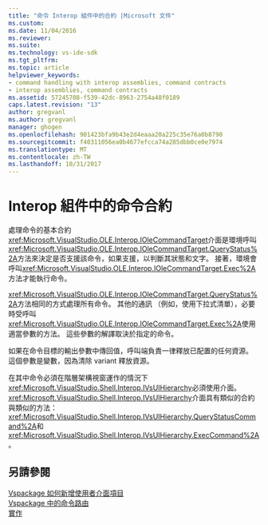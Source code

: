 ```yaml
---
title: "命令 Interop 組件中的合約 |Microsoft 文件"
ms.custom: 
ms.date: 11/04/2016
ms.reviewer: 
ms.suite: 
ms.technology: vs-ide-sdk
ms.tgt_pltfrm: 
ms.topic: article
helpviewer_keywords:
- command handling with interop assemblies, command contracts
- interop assemblies, command contracts
ms.assetid: 57245708-f539-42dc-8963-2754a48f0189
caps.latest.revision: "13"
author: gregvanl
ms.author: gregvanl
manager: ghogen
ms.openlocfilehash: 901423bfa9b43e2d4eaaa20a225c35e76a0b8790
ms.sourcegitcommit: f40311056ea0b4677efcca74a285dbb0ce0e7974
ms.translationtype: MT
ms.contentlocale: zh-TW
ms.lasthandoff: 10/31/2017
---
```

# <a name="command-contracts-in-interop-assemblies"></a>Interop 組件中的命令合約
處理命令的基本合約<xref:Microsoft.VisualStudio.OLE.Interop.IOleCommandTarget>介面是環境呼叫<xref:Microsoft.VisualStudio.OLE.Interop.IOleCommandTarget.QueryStatus%2A>方法來決定是否支援該命令，如果支援，以判斷其狀態和文字。 接著，環境會呼叫<xref:Microsoft.VisualStudio.OLE.Interop.IOleCommandTarget.Exec%2A>方法才能執行命令。  
  
 <xref:Microsoft.VisualStudio.OLE.Interop.IOleCommandTarget.QueryStatus%2A>方法相同的方式處理所有命令。 其他的通訊 （例如，使用下拉式清單），必要時受呼叫<xref:Microsoft.VisualStudio.OLE.Interop.IOleCommandTarget.Exec%2A>使用適當參數的方法。 這些參數的解譯取決於指定的命令。  
  
 如果在命令目標的輸出參數中傳回值，呼叫端負責一律釋放已配置的任何資源。 這個參數是變數，因為清除 variant 釋放資源。  
  
 在其中命令必須在階層架構視窗運作的情況下<xref:Microsoft.VisualStudio.Shell.Interop.IVsUIHierarchy>必須使用介面。 <xref:Microsoft.VisualStudio.Shell.Interop.IVsUIHierarchy>介面具有類似的合約與類似的方法：<xref:Microsoft.VisualStudio.Shell.Interop.IVsUIHierarchy.QueryStatusCommand%2A>和<xref:Microsoft.VisualStudio.Shell.Interop.IVsUIHierarchy.ExecCommand%2A>。  
  
## <a name="see-also"></a>另請參閱  
 [Vspackage 如何新增使用者介面項目](../../extensibility/internals/how-vspackages-add-user-interface-elements.md)   
 [Vspackage 中的命令路由](../../extensibility/internals/command-routing-in-vspackages.md)   
 [實作](../../extensibility/internals/command-implementation.md)